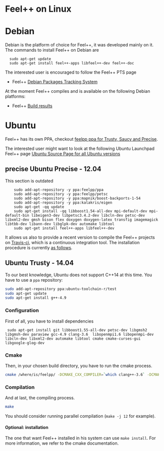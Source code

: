 Feel++ on Linux
===============
<!-- toc -->

# Debian

Debian is the platform of choice for Feel++, it was developed mainly
on it. The commands to install Feel++ on Debian are

```
  sudo apt-get update
  sudo apt-get install feel++-apps libfeel++-dev feel++-doc
```

The interested user is encouraged to follow the Feel++ PTS page
* Feel++ [Debian Packages Tracking System](http://packages.qa.debian.org/f/feel%2B%2B.html)

At the moment Feel++ compiles and is available on the following Debian
platforms:
* Feel++ [Build results](https://buildd.debian.org/status/package.php?p=feel%2b%2b)

#  Ubuntu
Feel++ has its own PPA, checkout [feelpp ppa for Trusty, Saucy and Precise](https://launchpad.net/~feelpp/+archive/ppa).

The interested user might want to look at the following Ubuntu Launchpad Feel++ page [Ubuntu Source
  Page for all Ubuntu versions](https://launchpad.net/ubuntu/+source/feel++)

## precise Ubuntu Precise - 12.04
This section is outdated
```
	sudo add-apt-repository -y ppa:feelpp/ppa
	sudo add-apt-repository -y ppa:feelpp/petsc
	sudo add-apt-repository -y ppa:mapnik/boost-backports-1-54
	sudo add-apt-repository -y ppa:kalakris/eigen
	sudo apt-get -qq update
	sudo apt-get install -qq libboost1.54-all-dev mpi-default-dev mpi-default-bin libeigen3-dev libpetsc3.4.2-dev libcln-dev petsc-dev libxml2-dev gmsh bison flex doxygen doxygen-latex transfig imagemagick libtbb-dev libann-dev libglpk-dev automake libtool
	sudo apt-get install feel++-apps libfeel++-dev
```


It allows us also to provide a recent version to compile the Feel++ projects on [Travis-ci](https://travis-ci.org/feelpp/feelpp), which is a continuous integration tool.
The installation procedure is currently [as follows](https://github.com/feelpp/feelpp/blob/develop/.travis.yml).

## Ubuntu Trusty - 14.04
<!--
```
	sudo add-apt-repository ppa:feelpp/ppa
	sudo apt-get -qq update
	sudo apt-get install feel++-apps libfeel++-dev
```
-->
To our best knowledge, Ubuntu does not support C++14 at this time.
You have to use a `ppa` repository:
```sh
sudo add-apt-repository ppa:ubuntu-toolchain-r/test
sudo apt-get update
sudo apt-get install g++-4.9
```

### Configuration
First of all, you have to install dependencies
```
 sudo apt-get install git libboost1.55-all-dev petsc-dev libgmsh2 libgmsh-dev paraview gcc-4.9 clang-3.6  libopenmpi1.6 libopenmpi-dev libcln-dev libxml2-dev automake libtool cmake cmake-curses-gui libgoogle-glog-dev 
 ```
 ### Cmake
 Then, in your chosen build directory, you have to run the cmake process.
```sh
cmake /where/is/feelpp/ -DCMAKE_CXX_COMPILER=`which clang++-3.6` -DCMAKE_C_COMPILER=`which clang-3.6` -DFEELPP_MINIMAL_CONFIGURATION=ON -DFEELPP_ENABLE_NLOPT=OFF
```
### Compilation
And at last, the compiling process.
```sh
make
```
You should consider running parallel compilation (`make -j 12` for example).
#### Optional: installation
The one that want Feel++ installed in his system can use `make install`. For more information, we refer to the cmake documentation.